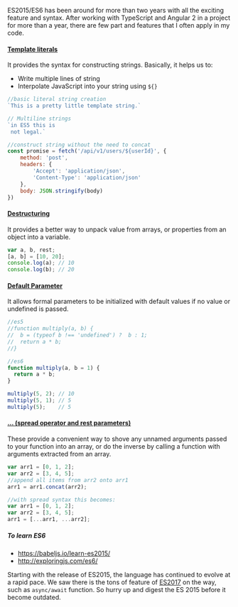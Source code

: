 ﻿ES2015/ES6 has been around for more than two years with all the exciting feature and syntax. After working with TypeScript and Angular 2 in a project for more than a year, there are few part and features that I often apply in my code.

#### [Template literals](https://developer.mozilla.org/en-US/docs/Web/JavaScript/Reference/Template_literals)

It provides the syntax for constructing strings. Basically, it helps us to:
- Write multiple lines of string
- Interpolate JavaScript into your string using `${}` 

```javascript
//basic literal string creation
`This is a pretty little template string.`

// Multiline strings
`in ES5 this is
 not legal.`

//construct string without the need to concat
const promise = fetch('/api/v1/users/${userId}', {
    method: 'post',
    headers: {        
        'Accept': 'application/json',
        'Content-Type': 'application/json'
    },
    body: JSON.stringify(body)
})
```

#### [Destructuring](https://developer.mozilla.org/en-US/docs/Web/JavaScript/Reference/Operators/Destructuring_assignment)

It provides a better way to unpack value from arrays, or properties from an object into a variable.

```javascript
var a, b, rest;
[a, b] = [10, 20];
console.log(a); // 10
console.log(b); // 20
```

#### [Default Parameter](https://developer.mozilla.org/en-US/docs/Web/JavaScript/Reference/Functions/Default_parameters)

It allows formal parameters to be initialized with default values if no value or undefined is passed.

```javascript
//es5
//function multiply(a, b) {
//  b = (typeof b !== 'undefined') ?  b : 1;
//  return a * b;
//}

//es6
function multiply(a, b = 1) {
  return a * b;
}

multiply(5, 2); // 10
multiply(5, 1); // 5
multiply(5);    // 5
```

#### [… (spread operator and rest parameters)](https://developer.mozilla.org/en-US/docs/Web/JavaScript/Reference/Operators/Spread_operator)

These provide a convenient way to shove any unnamed arguments passed to your function into an array, or do the inverse by calling a function with arguments extracted from an array.
```javascript
var arr1 = [0, 1, 2];
var arr2 = [3, 4, 5];
//append all items from arr2 onto arr1
arr1 = arr1.concat(arr2);

//with spread syntax this becomes:
var arr1 = [0, 1, 2];
var arr2 = [3, 4, 5];
arr1 = [...arr1, ...arr2];
```

##### To learn ES6
- https://babeljs.io/learn-es2015/
- http://exploringjs.com/es6/

Starting with the release of ES2015, the language has continued to evolve at a rapid pace. We saw there is the tons of feature of [ES2017](http://exploringjs.com/es2016-es2017/) on the way, such as `async/await` function. So hurry up and digest the ES 2015 before it become outdated.
